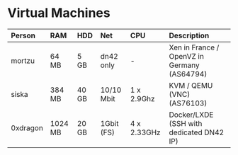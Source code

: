 # Virtual Machines

| Person        | RAM     | HDD   | Net        | CPU         | Description                |
|:------------- |:------  |:----- |:---------- |:----------  |:-------------------------- |
| mortzu        | 64 MB   | 5 GB  | dn42 only  | -           | Xen in France / OpenVZ in Germany (AS64794) |
| siska         | 384 MB  | 40 GB | 10/10 Mbit | 1 x 2.9Ghz  | KVM / QEMU (VNC) (AS76103) |
| 0xdragon      | 1024 MB | 20 GB | 1Gbit (FS) | 4 x 2.33GHz | Docker/LXDE (SSH with dedicated DN42 IP) |